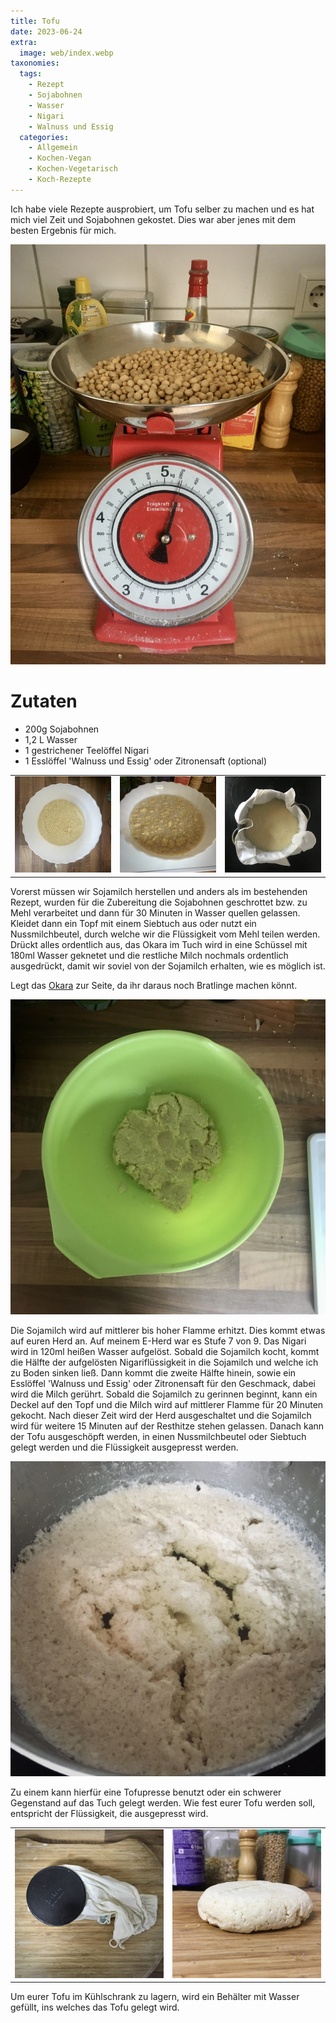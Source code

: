 ```yaml
---
title: Tofu
date: 2023-06-24
extra:
  image: web/index.webp
taxonomies:
  tags:
    - Rezept
    - Sojabohnen
    - Wasser
    - Nigari
    - Walnuss und Essig
  categories:
    - Allgemein
    - Kochen-Vegan
    - Kochen-Vegetarisch
    - Koch-Rezepte
---
```


Ich habe viele Rezepte ausprobiert, um Tofu selber zu machen und es hat mich viel Zeit und Sojabohnen gekostet. Dies war aber jenes mit dem besten Ergebnis für mich.

<!-- more -->

[![Eine rote analoge Wage mit Sojabohnen](web/01.webp)](web/01.webp)

# Zutaten
* 200g Sojabohnen
* 1,2 L Wasser
* 1 gestrichener Teelöffel Nigari
* 1 Esslöffel 'Walnuss und Essig' oder Zitronensaft (optional)

||||
:--:|:--:|:--:
[![Eine Schüssel mit gemahlenen Sojabohnen](web/02-thumb.webp)](web/02.webp)|[![Sojamehl welches mit Wasser vermischt wurde](web/03-thumb.webp)](web/03.webp)|[![Ein Topf mit Siebtuch ausgekleidet in der das Wasser mit Sojamehl sich befindet](web/04-thumb.webp)](web/04.webp)

Vorerst müssen wir Sojamilch herstellen und anders als im bestehenden Rezept, wurden für die Zubereitung die Sojabohnen geschrottet bzw. zu Mehl verarbeitet und dann für 30 Minuten in Wasser quellen gelassen.
Kleidet dann ein Topf mit einem Siebtuch aus oder nutzt ein Nussmilchbeutel, durch welche wir die Flüssigkeit vom Mehl teilen werden.
Drückt alles ordentlich aus, das Okara im Tuch wird in eine Schüssel mit 180ml Wasser geknetet und die restliche Milch nochmals ordentlich ausgedrückt, damit wir soviel von der Sojamilch erhalten, wie es möglich ist.

Legt das [Okara](/articles/okara-2023-02-04/) zur Seite, da ihr daraus noch Bratlinge machen könnt. 

[![Eine grüne Schüssel mit Okara](web/05.webp)](web/05.webp)

Die Sojamilch wird auf mittlerer bis hoher Flamme erhitzt. Dies kommt etwas auf euren Herd an. Auf meinem E-Herd war es Stufe 7 von 9. 
Das Nigari wird in 120ml heißen Wasser aufgelöst. Sobald die Sojamilch kocht, kommt die Hälfte der aufgelösten Nigariflüssigkeit in die Sojamilch und welche ich zu Boden sinken ließ. Dann kommt die zweite Hälfte hinein, sowie ein Esslöffel 'Walnuss und Essig' oder Zitronensaft für den Geschmack, dabei wird die Milch gerührt. 
Sobald die Sojamilch zu gerinnen beginnt, kann ein Deckel auf den Topf und die Milch wird auf mittlerer Flamme für 20 Minuten gekocht. Nach dieser Zeit wird der Herd ausgeschaltet und die Sojamilch wird für weitere 15 Minuten auf der Resthitze stehen gelassen.
Danach kann der Tofu ausgeschöpft werden, in einen Nussmilchbeutel oder Siebtuch gelegt werden und die Flüssigkeit ausgepresst werden.

[![Tofubröckchen schwimmen in Sojamilch im Kochtopf](web/07.webp)](web/07.webp)

Zu einem kann hierfür eine Tofupresse benutzt oder ein schwerer Gegenstand auf das Tuch gelegt werden.
Wie fest eurer Tofu werden soll, entspricht der Flüssigkeit, die ausgepresst wird. 

|||
:--:|:--:
[![Nussmilchbeutel auf dem eine kleine metallische Scheibe zum ausdrücken liegt](web/08-thumb.webp)](web/08.webp)|[![Foto eines Tofublocks auf einem Holzbrett](web/index-thumb.webp)](web/index.webp)

Um eurer Tofu im Kühlschrank zu lagern, wird ein Behälter mit Wasser gefüllt, ins welches das Tofu gelegt wird. 
